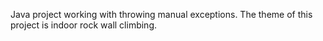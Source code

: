 Java project working with throwing manual exceptions. The theme of this project is indoor rock wall climbing.
